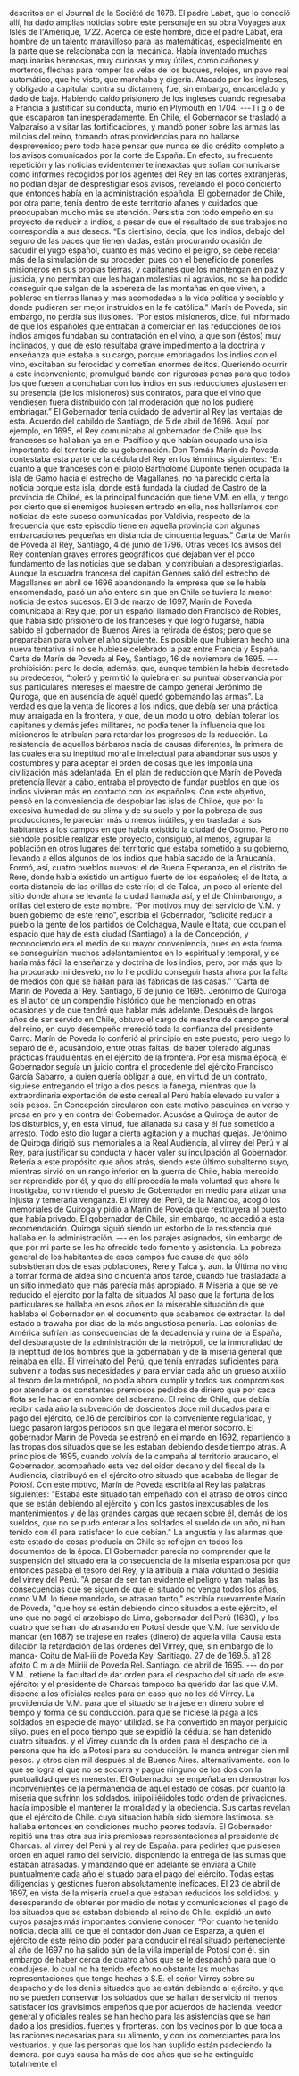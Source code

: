 descritos en el Journal de la Société de 1678. El padre Labat, que lo conoció allí, ha dado amplias noticias sobre este personaje en su obra Voyages aux Isles de l'Amérique, 1722. Acerca de este hombre, dice el padre Labat, era hombre de un talento maravilloso para las matemáticas, especialmente en la parte que se relacionaba con la mecánica. Había inventado muchas maquinarias hermosas, muy curiosas y muy útiles, como cañones y morteros, flechas para romper las velas de los buques, relojes, un pavo real automático, que he visto, que marchaba y digería. Atacado por los ingleses, y obligado a capitular contra su dictamen, fue, sin embargo, encarcelado y dado de baja. Habiendo caído prisionero de los ingleses cuando regresaba a Francia a justificar su conducta, murió en Plymouth en 1704. --- l i g o de que escaparon tan inesperadamente. En Chile, el Gobernador se trasladó a Valparaíso a visitar las fortificaciones, y mandó poner sobre las armas las milicias del reino, tomando otras providencias para no hallarse desprevenido; pero todo hace pensar que nunca se dio crédito completo a los avisos comunicados por la corte de España. En efecto, su frecuente repetición y las noticias evidentemente inexactas que solían comunicarse como informes recogidos por los agentes del Rey en las cortes extranjeras, no podían dejar de desprestigiar esos avisos, revelando el poco concierto que entonces había en la administración española. El gobernador de Chile, por otra parte, tenía dentro de este territorio afanes y cuidados que preocupaban mucho más su atención. Persistía con todo empeño en su proyecto de reducir a indios, a pesar de que el resultado de sus trabajos no correspondía a sus deseos. “Es ciertísino, decía, que los indios, debajo del seguro de las paces que tienen dadas, están procurando ocasión de sacudir el yugo español, cuanto es más vecino el peligro, se debe recelar más de la simulación de su proceder, pues con el beneficio de ponerles misioneros en sus propias tierras, y capitanes que los mantengan en paz y justicia, y no permitan que les hagan molestias ni agravios, no se ha podido conseguir que salgan de la aspereza de las montañas en que viven, a poblarse en tierras llanas y más acomodadas a la vida política y sociable y donde pudieran ser mejor instruidos en la fe católica.” Marín de Poveda, sin embargo, no perdía sus ilusiones. “Por estos misioneros, dice, fui informado de que los españoles que entraban a comerciar en las reducciones de los indios amigos fundaban su contratación en el vino, a que son (éstos) muy inclinados, y que de esto resultaba grave impedimento a la doctrina y enseñanza que estaba a su cargo, porque embriagados los indios con el vino, excitaban su ferocidad y cometían enormes delitos. Queriendo ocurrir a este inconveniente, promulgué bando con rigurosas penas para que todos los que fuesen a conchabar con los indios en sus reducciones ajustasen en su presencia (de los misioneros) sus contratos, para que el vino que vendiesen fuera distribuido con tal moderación que no los pudiere embriagar.” El Gobernador tenía cuidado de advertir al Rey las ventajas de esta. Acuerdo del cabildo de Santiago, de 5 de abril de 1696. Aquí, por ejemplo, en 1695, el Rey comunicaba al gobernador de Chile que los franceses se hallaban ya en el Pacífico y que habían ocupado una isla importante del territorio de su gobernación. Don Tomás Marín de Poveda contestaba esta parte de la cédula del Rey en los términos siguientes: “En cuanto a que franceses con el piloto Bartholomé Duponte tienen ocupada la isla de Gamo hacia el estrecho de Magallanes, no ha parecido cierta la noticia porque esta isla, donde está fundada la ciudad de Castro de la provincia de Chiloé, es la principal fundación que tiene V.M. en ella, y tengo por cierto que si enemigos hubiesen entrado en ella, nos hallaríamos con noticias de este suceso comunicadas por Valdivia, respecto de la frecuencia que este episodio tiene en aquella provincia con algunas embarcaciones pequeñas en distancia de cincuenta leguas.” Carta de Marín de Poveda al Rey, Santiago, 4 de junio de 1796. Otras veces los avisos del Rey contenían graves errores geográficos que dejaban ver el poco fundamento de las noticias que se daban, y contribuían a desprestigiarlas. Aunque la escuadra francesa del capitán Gennes salió del estrecho de Magallanes en abril de 1696 abandonando la empresa que se le había encomendado, pasó un año entero sin que en Chile se tuviera la menor noticia de estos sucesos. El 3 de marzo de 1697, Marín de Poveda comunicaba al Rey que, por un español llamado don Francisco de Robles, que había sido prisionero de los franceses y que logró fugarse, había sabido el gobernador de Buenos Aires la retirada de éstos; pero que se preparaban para volver el año siguiente. Es posible que hubieran hecho una nueva tentativa si no se hubiese celebrado la paz entre Francia y España. Carta de Marín de Poveda al Rey, Santiago, 16 de noviembre de 1695. --- prohibición: pero le decía, además, que, aunque también la había decretado su predecesor, “toleró y permitió la quiebra en su puntual observancia por sus particulares intereses el maestre de campo general Jerónimo de Quiroga, que en ausencia de aquél quedó gobernando las armas”. La verdad es que la venta de licores a los indios, que debía ser una práctica muy arraigada en la frontera, y que, de un modo u otro, debían tolerar los capitanes y demás jefes militares, no podía tener la influencia que los misioneros le atribuían para retardar los progresos de la reducción. La resistencia de aquellos bárbaros nacía de causas diferentes, la primera de las cuales era su ineptitud moral e intelectual para abandonar sus usos y costumbres y para aceptar el orden de cosas que les imponía una civilización más adelantada. En el plan de reducción que Marín de Poveda pretendía llevar a cabo, entraba el proyecto de fundar pueblos en que los indios vivieran más en contacto con los españoles. Con este objetivo, pensó en la conveniencia de despoblar las islas de Chiloé, que por la excesiva humedad de su clima y de su suelo y por la pobreza de sus producciones, le parecían más o menos inútiles, y en trasladar a sus habitantes a los campos en que había existido la ciudad de Osorno. Pero no siéndole posible realizar este proyecto, consiguió, al menos, agrupar la población en otros lugares del territorio que estaba sometido a su gobierno, llevando a ellos algunos de los indios que había sacado de la Araucanía. Formó, así, cuatro pueblos nuevos: el de Buena Esperanza, en el distrito de Rere, donde había existido un antiguo fuerte de los españoles; el de Itata, a corta distancia de las orillas de este río; el de Talca, un poco al oriente del sitio donde ahora se levanta la ciudad llamada así, y el de Chimbarongo, a orillas del estero de este nombre. “Por motivos muy del servicio de V.M. y buen gobierno de este reino”, escribía el Gobernador, “solicité reducir a pueblo la gente de los partidos de Colchagua, Maule e Itata, que ocupan el espacio que hay de esta ciudad (Santiago) a la de Concepción, y reconociendo era el medio de su mayor conveniencia, pues en esta forma se conseguirían muchos adelantamientos en lo espiritual y temporal, y se haría más fácil la enseñanza y doctrina de los indios; pero, por más que lo ha procurado mi desvelo, no lo he podido conseguir hasta ahora por la falta de medios con que se hallan para las fábricas de las casas.” ’’Carta de Marín de Poveda al Rey. Santiago, 6 de junio de 1695. Jerónimo de Quiroga es el autor de un compendio histórico que he mencionado en otras ocasiones y de que tendré que hablar más adelante. Después de largos años de ser servido en Chile, obtuvo el cargo de maestre de campo general del reino, en cuyo desempeño mereció toda la confianza del presidente Carro. Marín de Poveda lo conferió al principio en este puesto; pero luego lo separó de él, acusándolo, entre otras faltas, de haber tolerado algunas prácticas fraudulentas en el ejército de la frontera. Por esa misma época, el Gobernador seguía un juicio contra el procedente del ejército Francisco García Sabarro, a quien quería obligar a que, en virtud de un contrato, siguiese entregando el trigo a dos pesos la fanega, mientras que la extraordinaria exportación de este cereal al Perú había elevado su valor a seis pesos. En Concepción circularon con este motivo pasquines en verso y prosa en pro y en contra del Gobernador. Acusóse a Quiroga de autor de los disturbios, y, en esta virtud, fue allanada su casa y él fue sometido a arresto. Todo esto dio lugar a cierta agitación y a muchas quejas. Jerónimo de Quiroga dirigió sus memoriales a la Real Audiencia, al virrey del Perú y al Rey, para justificar su conducta y hacer valer su inculpación al Gobernador. Refería a este propósito que años atrás, siendo este último subalterno suyo, mientras sirvió en un rango inferior en la guerra de Chile, había merecido ser reprendido por él, y que de allí procedía la mala voluntad que ahora le inostigaba, convirtiendo el puesto de Gobernador en medio para atizar una injusta y temeraria venganza. El virrey del Perú, de la Mancloa, acogió los memoriales de Quiroga y pidió a Marín de Poveda que restituyera al puesto que había privado. El gobernador de Chile, sin embargo, no accedió a esta recomendación. Quiroga siguió siendo un estorbo de la resistencia que hallaba en la administración. --- en los parajes asignados, sin embargo de que por mi parte se les ha ofrecido todo fomento y asistencia. La pobreza general de los habitantes de esos campos fue causa de que sólo subsistieran dos de esas poblaciones, Rere y Talca y. aun. la Última no vino a tomar forma de aldea sino cincuenta años tarde, cuando fue trasladada a un sitio inmediato que más parecía más apropiado. # Miseria a que se ve reducido el ejército por la falta de situados</h8> AI paso que la fortuna de los particulares se hallaba en esos años en la miserable situación de que hablaba el Gobernador en el documento que acabamos de extractar. la del estado a trawaha por días de la más angustiosa penuria. Las colonias de América sufrían las consecuencias de la decadencia y ruina de la España, del desbarajuste de la administración de la metrópoli, de la inmoralidad de la ineptitud de los hombres que la gobernaban y de la miseria general que reinaba en ella. El virreinato del Perú, que tenía entradas suficientes para subvenir a todas sus necesidades y para enviar cada año un grueso auxilio al tesoro de la metrópoli, no podía ahora cumplir y todos sus compromisos por atender a los constantes premiosos pedidos de diriero que por cada flota se le hacían en nombre del soberano. El reino de Chile, que debía recibir cada año la subvención de doscientos doce mil ducados para el pago del ejército, de.16 de percibirlos con la conveniente regularidad, y luego pasaron largos períodos sin que llegara el menor socorro. El gobernador Marín de Poveda se estrenó en ei mando en 1692, repartiendo a las tropas dos situados que se les estaban debiendo desde tiempo atrás. A principios de 1695, cuando volvía de la campaña al territorio araucano, el Gobernador, acompañado esta vez del oidor decano y del fiscal de la Audiencia, distribuyó en el ejército otro situado que acababa de llegar de Potosí. Con este motivo, Marín de Poveda escribía al Rey las palabras siguientes: "Estaba este situado tan empeñado con el atraso de otros cinco que se están debiendo al ejército y con los gastos inexcusables de los mantenimientos y de las grandes cargas que recaen sobre él, demás de los sueldos, que no se pudo enterar a los soldados el sueldo de un año, ni han tenido con él para satisfacer lo que debían." La angustia y las alarmas que este estado de cosas producía en Chile se reflejan en todos los documentos de la época. El Gobernador parecía no comprender que la suspensión del situado era la consecuencia de la miseria espantosa por que entonces pasaba el tesoro del Rey, y la atribuía a mala voluntad o desidia del virrey del Perú. "A pesar de ser tan evidente el peligro y tan malas las consecuencias que se siguen de que el situado no venga todos los años, como V.M. lo tiene mandado, se atrasan tanto," escribía nuevamente Marín de Poveda, "que hoy se están debiendo cinco situados a este ejército, el uno que no pagó el arzobispo de Lima, gobernador del Perú (1680), y los cuatro que se han ido atrasando en Potosí desde que V.M. fue servido de mandar (en 1687) se trajese en reales (dinero) de aquella villa. Causa esta dilación la retardación de las órdenes del Virrey, que, sin embargo de lo manda- Coitu de Mal-íii de Poveda Key. Saritiago. 27 de de 169.5. a1 28 afo\to C m a de Miiriii de Poveda Rel. Santiago. de abril de 1695. --- do por V.M.. retiene la facultad de dar orden para el despacho del situado de este ejército: y el presidente de Charcas tampoco ha querido dar las que V.M. dispone a los oficiales reales para en caso que no les dé Virrey. La providencia de V.M. para que el situado se tra.jese en dinero sobre el tiempo y forma de su conducción. para que se hiciese la paga a los soldados en especie de mayor utilidad. se ha convertido en mayor perjuicio siiyo. pues en el poco tiempo que se expidió la cédula. se han detenido cuatro situados. y el Virrey cuando da la orden para el despacho de la persona que ha ido a Potosí para su conducción. le manda entregar cien mil pesos. y otros cien mil después al de Buenos Aires. alternativamente. con lo que se logra el que no se socorra y pague ninguno de los dos con la puntualidad que es menester. El Gobernador se empeñaba en demostrar los inconvenientes de la permanencia de aquel estado de cosas. por cuanto la miseria que sufrínn los soldados. iriipoiiiéiidoles todo orden de privaciones. hacía imposible el mantener la moralidad y la obediencia. Sus cartas revelan que el ejército de Chile. cuya situación había sido siempre lastimosa. se hallaba entonces en condiciones mucho peores todavía. El Gobernador repitió una tras otra sus inis premiosas representaciones al presidente de Charcas. al virrey del Perú y al rey de España. para pedirles que pusiesen orden en aquel ramo del servicio. disponiendo la entrega de las sumas que estaban atrasadas. y mandando que en adelante se enviara a Chile puntualmente cada año el situado para el pago del ejército. Todas estas diligencias y gestiones fueron absolutamente ineficaces. El 23 de abril de 1697, en vista de la miseria cruel a que estaban reducidos los soldiidos. y desesperando de obtener por medio de notas y comunicaciones el pago de los situados que se estaban debiendo al reino de Chile. expidió un auto cuyos pasajes más importantes conviene conocer. “Por cuanto he tenido noticia. decía allí. de que el contador don Juan de Esparza, a quien el ejército de este reino dio poder para conducir el real situado perteneciente al año de 1697 no ha salido aún de la villa imperial de Potosí con él. sin embargo de haber cerca de cuatro años que se le despachó para que lo condujese. lo cual no ha tenido efecto no obstante las muchas representaciones que tengo hechas a S.E. el señor Virrey sobre su despacho y de los deniis situados que se están debiendo al ejército. y que no se pueden conservar los soldados que se hallan de servicio ni menos satisfacer los gravísimos empeños que por acuerdos de hacienda. veedor general y oficiales reales se han hecho para las asistencias que se han dado a los presidios. fuertes y fronteras. con los vecinos por lo que toca a las raciones necesarias para su alimento, y con los comerciantes para los vestuarios. y que las personas que los han suplido están padeciendo la demora. por cuya causa ha más de dos años que se ha extinguido totalmente el
